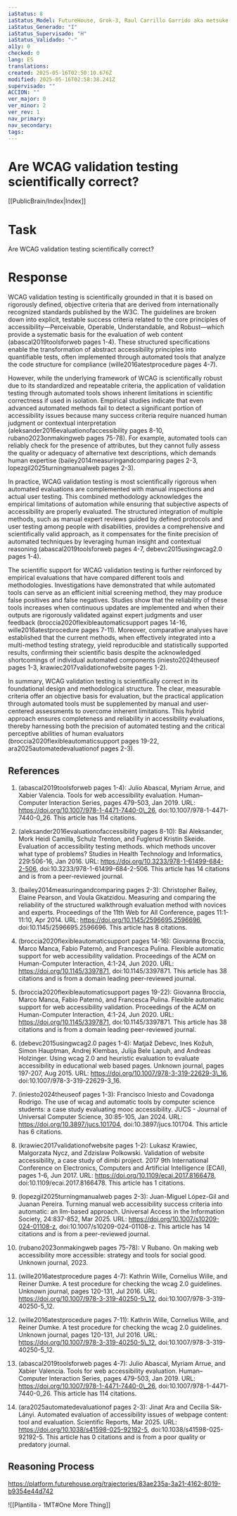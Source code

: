 ```yaml
---
iaStatus: 8
iaStatus_Model: FutureHouse, Grok-3, Raul Carrillo Garrido aka metsuke
iaStatus_Generado: "I"
iaStatus_Supervisado: "H"
iaStatus_Validado: "-"
a11y: 0
checked: 0
lang: ES
translations: 
created: 2025-05-16T02:50:10.676Z
modified: 2025-05-16T02:58:38.241Z
supervisado: ""
ACCION: ""
ver_major: 0
ver_minor: 2
ver_rev: 1
nav_primary: 
nav_secondary: 
tags:
---
```

# Are WCAG validation testing scientifically correct?

[[PublicBrain/Index|Index]]

# Task
Are WCAG validation testing scientifically correct?

# Response
WCAG validation testing is scientifically grounded in that it is based on rigorously defined, objective criteria that are derived from internationally recognized standards published by the W3C. The guidelines are broken down into explicit, testable success criteria related to the core principles of accessibility—Perceivable, Operable, Understandable, and Robust—which provide a systematic basis for the evaluation of web content (abascal2019toolsforweb pages 1-4). These structured specifications enable the transformation of abstract accessibility principles into quantifiable tests, often implemented through automated tools that analyze the code structure for compliance (wille2016atestprocedure pages 4-7).

However, while the underlying framework of WCAG is scientifically robust due to its standardized and repeatable criteria, the application of validation testing through automated tools shows inherent limitations in scientific correctness if used in isolation. Empirical studies indicate that even advanced automated methods fail to detect a significant portion of accessibility issues because many success criteria require nuanced human judgment or contextual interpretation (aleksander2016evaluationofaccessibility pages 8-10, rubano2023onmakingweb pages 75-78). For example, automated tools can reliably check for the presence of attributes, but they cannot fully assess the quality or adequacy of alternative text descriptions, which demands human expertise (bailey2014measuringandcomparing pages 2-3, lopezgil2025turningmanualweb pages 2-3).

In practice, WCAG validation testing is most scientifically rigorous when automated evaluations are complemented with manual inspections and actual user testing. This combined methodology acknowledges the empirical limitations of automation while ensuring that subjective aspects of accessibility are properly evaluated. The structured integration of multiple methods, such as manual expert reviews guided by defined protocols and user testing among people with disabilities, provides a comprehensive and scientifically valid approach, as it compensates for the finite precision of automated techniques by leveraging human insight and contextual reasoning (abascal2019toolsforweb pages 4-7, debevc2015usingwcag2.0 pages 1-4).

The scientific support for WCAG validation testing is further reinforced by empirical evaluations that have compared different tools and methodologies. Investigations have demonstrated that while automated tools can serve as an efficient initial screening method, they may produce false positives and false negatives. Studies show that the reliability of these tools increases when continuous updates are implemented and when their outputs are rigorously validated against expert judgments and user feedback (broccia2020flexibleautomaticsupport pages 14-16, wille2016atestprocedure pages 7-11). Moreover, comparative analyses have established that the current methods, when effectively integrated into a multi-method testing strategy, yield reproducible and statistically supported results, confirming their scientific basis despite the acknowledged shortcomings of individual automated components (iniesto2024theuseof pages 1-3, krawiec2017validationofwebsite pages 1-2).

In summary, WCAG validation testing is scientifically correct in its foundational design and methodological structure. The clear, measurable criteria offer an objective basis for evaluation, but the practical application through automated tools must be supplemented by manual and user-centered assessments to overcome inherent limitations. This hybrid approach ensures completeness and reliability in accessibility evaluations, thereby harnessing both the precision of automated testing and the critical perceptive abilities of human evaluators (broccia2020flexibleautomaticsupport pages 19-22, ara2025automatedevaluationof pages 2-3).

## References

1. (abascal2019toolsforweb pages 1-4): Julio Abascal, Myriam Arrue, and Xabier Valencia. Tools for web accessibility evaluation. Human–Computer Interaction Series, pages 479-503, Jan 2019. URL: https://doi.org/10.1007/978-1-4471-7440-0\_26, doi:10.1007/978-1-4471-7440-0\_26. This article has 114 citations.

2. (aleksander2016evaluationofaccessibility pages 8-10): Bai Aleksander, Mork Heidi Camilla, Schulz Trenton, and Fuglerud Kristin Skeide. Evaluation of accessibility testing methods. which methods uncover what type of problems? Studies in Health Technology and Informatics, 229:506-16, Jan 2016. URL: https://doi.org/10.3233/978-1-61499-684-2-506, doi:10.3233/978-1-61499-684-2-506. This article has 14 citations and is from a peer-reviewed journal.

3. (bailey2014measuringandcomparing pages 2-3): Christopher Bailey, Elaine Pearson, and Voula Gkatzidou. Measuring and comparing the reliability of the structured walkthrough evaluation method with novices and experts. Proceedings of the 11th Web for All Conference, pages 11:1-11:10, Apr 2014. URL: https://doi.org/10.1145/2596695.2596696, doi:10.1145/2596695.2596696. This article has 8 citations.

4. (broccia2020flexibleautomaticsupport pages 14-16): Giovanna Broccia, Marco Manca, Fabio Paternò, and Francesca Pulina. Flexible automatic support for web accessibility validation. Proceedings of the ACM on Human-Computer Interaction, 4:1-24, Jun 2020. URL: https://doi.org/10.1145/3397871, doi:10.1145/3397871. This article has 38 citations and is from a domain leading peer-reviewed journal.

5. (broccia2020flexibleautomaticsupport pages 19-22): Giovanna Broccia, Marco Manca, Fabio Paternò, and Francesca Pulina. Flexible automatic support for web accessibility validation. Proceedings of the ACM on Human-Computer Interaction, 4:1-24, Jun 2020. URL: https://doi.org/10.1145/3397871, doi:10.1145/3397871. This article has 38 citations and is from a domain leading peer-reviewed journal.

6. (debevc2015usingwcag2.0 pages 1-4): Matjaž Debevc, Ines Kožuh, Simon Hauptman, Andrej Klembas, Julija Bele Lapuh, and Andreas Holzinger. Using wcag 2.0 and heuristic evaluation to evaluate accessibility in educational web based pages. Unknown journal, pages 197-207, Aug 2015. URL: https://doi.org/10.1007/978-3-319-22629-3\_16, doi:10.1007/978-3-319-22629-3\_16.

7. (iniesto2024theuseof pages 1-3): Francisco Iniesto and Covadonga Rodrigo. The use of wcag and automatic tools by computer science students: a case study evaluating mooc accessibility. JUCS - Journal of Universal Computer Science, 30:85-105, Jan 2024. URL: https://doi.org/10.3897/jucs.101704, doi:10.3897/jucs.101704. This article has 6 citations.

8. (krawiec2017validationofwebsite pages 1-2): Lukasz Krawiec, Malgorzata Nycz, and Zdzislaw Polkowski. Validation of website accessibility, a case study of dimbi project. 2017 9th International Conference on Electronics, Computers and Artificial Intelligence (ECAI), pages 1-6, Jun 2017. URL: https://doi.org/10.1109/ecai.2017.8166478, doi:10.1109/ecai.2017.8166478. This article has 1 citations.

9. (lopezgil2025turningmanualweb pages 2-3): Juan-Miguel López-Gil and Juanan Pereira. Turning manual web accessibility success criteria into automatic: an llm-based approach. Universal Access in the Information Society, 24:837-852, Mar 2025. URL: https://doi.org/10.1007/s10209-024-01108-z, doi:10.1007/s10209-024-01108-z. This article has 14 citations and is from a peer-reviewed journal.

10. (rubano2023onmakingweb pages 75-78): V Rubano. On making web accessibility more accessible: strategy and tools for social good. Unknown journal, 2023.

11. (wille2016atestprocedure pages 4-7): Kathrin Wille, Cornelius Wille, and Reiner Dumke. A test procedure for checking the wcag 2.0 guidelines. Unknown journal, pages 120-131, Jul 2016. URL: https://doi.org/10.1007/978-3-319-40250-5\_12, doi:10.1007/978-3-319-40250-5\_12.

12. (wille2016atestprocedure pages 7-11): Kathrin Wille, Cornelius Wille, and Reiner Dumke. A test procedure for checking the wcag 2.0 guidelines. Unknown journal, pages 120-131, Jul 2016. URL: https://doi.org/10.1007/978-3-319-40250-5\_12, doi:10.1007/978-3-319-40250-5\_12.

13. (abascal2019toolsforweb pages 4-7): Julio Abascal, Myriam Arrue, and Xabier Valencia. Tools for web accessibility evaluation. Human–Computer Interaction Series, pages 479-503, Jan 2019. URL: https://doi.org/10.1007/978-1-4471-7440-0\_26, doi:10.1007/978-1-4471-7440-0\_26. This article has 114 citations.

14. (ara2025automatedevaluationof pages 2-3): Jinat Ara and Cecilia Sik-Lányi. Automated evaluation of accessibility issues of webpage content: tool and evaluation. Scientific Reports, Mar 2025. URL: https://doi.org/10.1038/s41598-025-92192-5, doi:10.1038/s41598-025-92192-5. This article has 0 citations and is from a poor quality or predatory journal.

## Reasoning Process

https://platform.futurehouse.org/trajectories/83ae235a-3a21-4162-8019-b9354e44d742


![[Plantilla - 1MT#One More Thing]]